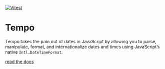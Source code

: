 [![Vitest](https://github.com/formkit/tempo/actions/workflows/tests.yml/badge.svg)](https://github.com/formkit/tempo/actions/workflows/tests.yml)

# Tempo

Tempo takes the pain out of dates in JavaScript by allowing you to parse, manipulate, format, and internationalize dates and times using JavaScript’s native `Intl.DateTimeFormat`.

[read the docs](https://tempo.formkit.com)